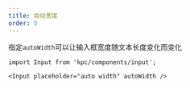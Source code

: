 ```yaml
---
title: 自动宽度
order: 5
---
```


指定`autoWidth`可以让输入框宽度随文本长度变化而变化

```vdt
import Input from 'kpc/components/input';

<Input placeholder="auto width" autoWidth />
```

